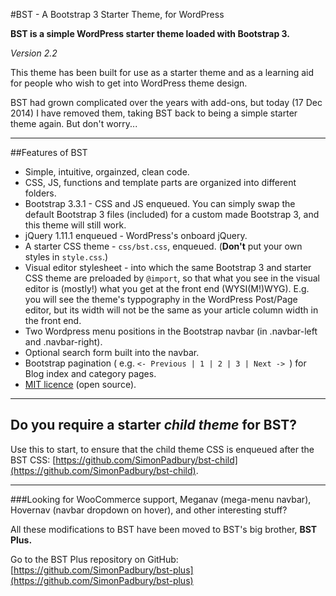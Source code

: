 #BST - A Bootstrap 3 Starter Theme, for WordPress

**BST is a simple WordPress starter theme loaded with Bootstrap 3.**

*Version 2.2*

This theme has been built for use as a starter theme and as a learning aid for people who wish to get into WordPress theme design.

BST had grown complicated over the years with add-ons, but today (17 Dec 2014) I have removed them, taking BST back to being a simple starter theme again. But don't worry...

-----

##Features of BST

* Simple, intuitive, orgainzed, clean code.
* CSS, JS, functions and template parts are organized into different folders.
* Bootstrap 3.3.1 - CSS and JS enqueued. You can simply swap the default Bootstrap 3 files (included) for a custom made Bootstrap 3, and this theme will still work.
* jQuery 1.11.1 enqueued - WordPress's onboard jQuery.
* A starter CSS theme - `css/bst.css`, enqueued. (**Don't** put your own styles in `style.css`.)
* Visual editor stylesheet - into which the same Bootstrap 3 and starter CSS theme are preloaded by `@import`, so that what you see in the visual editor is (mostly!) what you get at the front end (WYSI(M!)WYG). E.g. you will see the theme's typpography in the WordPress Post/Page editor, but its width will not be the same as your article column width in the front end.
* Two Wordpress menu positions in the Bootstrap navbar (in .navbar-left and .navbar-right).
* Optional search form built into the navbar.
* Bootstrap pagination ( e.g. `<- Previous | 1 | 2 | 3 | Next -> `) for Blog index and category pages.
* [MIT licence](http://opensource.org/licenses/MIT) (open source).

-----

## Do you require a starter *child theme* for BST? 

Use this to start, to ensure that the child theme CSS is enqueued after the BST CSS: 
[https://github.com/SimonPadbury/bst-child](https://github.com/SimonPadbury/bst-child).

-----

###Looking for WooCommerce support, Meganav (mega-menu navbar), Hovernav (navbar dropdown on hover), and other interesting stuff?

All these modifications to BST have been moved to BST's big brother, **BST Plus.**

Go to the BST Plus repository on GitHub: [https://github.com/SimonPadbury/bst-plus](https://github.com/SimonPadbury/bst-plus)
